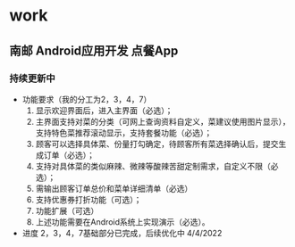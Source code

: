 # work
## 南邮 Android应用开发 点餐App
### 持续更新中

- 功能要求（我的分工为2，3，4，7）
  1. 显示欢迎界面后，进入主界面（必选）；
  2. 主界面支持对菜的分类（可网上查询资料自定义，菜建议使用图片显示），支持特色菜推荐滚动显示，支持套餐功能（必选）；
  3. 顾客可以选择具体菜、份量打勾确定，待顾客所有菜选择确认后，提交生成订单（必选）；
  4. 支持对具体菜的类似麻辣、微辣等酸辣苦甜定制需求，自定义不限（必选）；
  5. 需输出顾客订单总价和菜单详细清单（必选）
  6. 支持优惠券打折功能（可选）；
  7. 功能扩展（可选）
  8. 上述功能需要在Android系统上实现演示（必选）。
- 进度
  2，3，4，7基础部分已完成，后续优化中 4/4/2022


